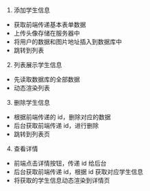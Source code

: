 1. 添加学生信息

- 获取前端传递基本表单数据
- 上传头像存储在服务器中
- 将用户的数据和图片地址插入到数据库中
- 跳转到列表

2. 列表展示学生信息

- 先读取数据库的全部数据
- 动态渲染列表

3. 删除学生信息

- 根据前端传递的 id，删除对应的数据
- 后台获取前端传递 id，进行删除
- 跳转到列表页

4. 查看详情

- 前端点击详情按钮，传递 id 给后台
- 后台获取前端传递 id，根据 id 获取对应学生信息
- 将获取的学生信息动态渲染到详情页

